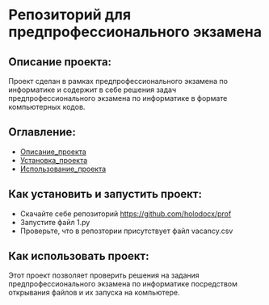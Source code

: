# Репозиторий для предпрофессионального экзамена
## Описание проекта:
Проект сделан в рамках предпрофессионального экзамена по информатике и содержит в себе решения задач предпрофессионального экзамена по информатике в формате компьютерных кодов.
## Оглавление:
- [Описание_проекта](##Оглавление:)
- [Установка_проекта](##Как_установить_и_запустить_проект:)
- [Использование_проекта](##Как_использовать_проект:)
## Как установить и запустить проект:
- Скачайте себе репозиторий https://github.com/holodocx/prof
- Запустите файл 1.py
- Проверьте, что в репозтории присутствует файл vacancy.csv
## Как использовать проект:
Этот проект позволяет проверить решения на задания предпрофессионального экзамена по информатике посредством открывания файлов и их запуска на компьютере.
